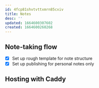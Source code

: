 ```yaml
---
id: 4fcp81shvtvttxmrn85cxiv
title: Notes
desc: ''
updated: 1664600307602
created: 1664600260268
---
```



## Note-taking flow

- [x] Set up rough template for note structure
- [x] Set up publishing for personal notes only

## Hosting with Caddy